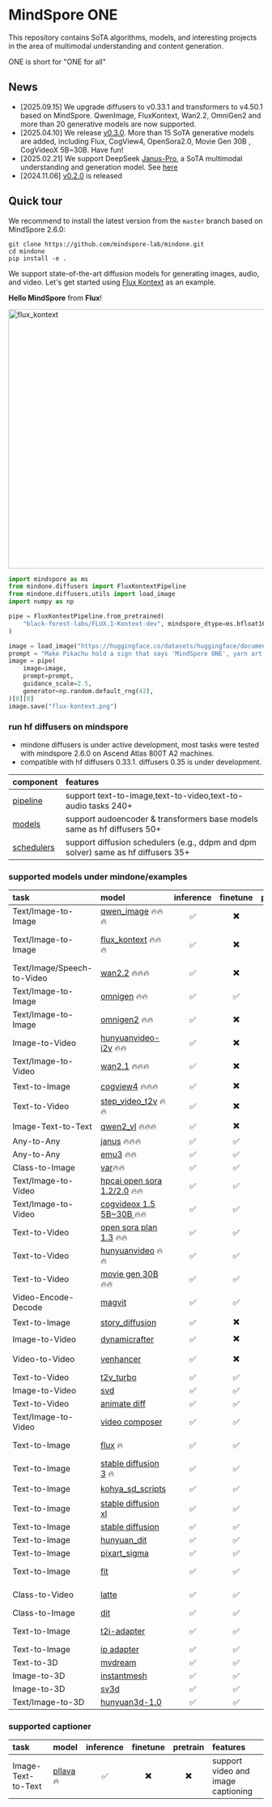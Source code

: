 # MindSpore ONE

This repository contains SoTA algorithms, models, and interesting projects in the area of multimodal understanding and content generation.

ONE is short for "ONE for all"

## News
- [2025.09.15] We upgrade diffusers to v0.33.1 and transformers to v4.50.1 based on MindSpore. QwenImage, FluxKontext, Wan2.2, OmniGen2 and more than 20 generative models are now supported.
- [2025.04.10] We release [v0.3.0](https://github.com/mindspore-lab/mindone/releases/tag/v0.3.0). More than 15 SoTA generative models are added, including Flux, CogView4, OpenSora2.0, Movie Gen 30B , CogVideoX 5B~30B. Have fun!
- [2025.02.21] We support DeepSeek [Janus-Pro](https://huggingface.co/deepseek-ai/Janus-Pro-7B), a SoTA multimodal understanding and generation model. See [here](examples/janus)
- [2024.11.06] [v0.2.0](https://github.com/mindspore-lab/mindone/releases/tag/v0.2.0) is released

## Quick tour

We recommend to install the latest version from the `master` branch based on MindSpore 2.6.0:

```
git clone https://github.com/mindspore-lab/mindone.git
cd mindone
pip install -e .
```

We support state-of-the-art diffusion models for generating images, audio, and video. Let's get started using [Flux Kontext](https://huggingface.co/black-forest-labs/FLUX.1-Kontext-dev) as an example.

**Hello MindSpore** from **Flux**!

<div>
<img src="https://github.com/user-attachments/assets/17722b48-b6c7-44a6-b736-44b4e6d7d9d4" alt="flux_kontext" width="512" height="512">
</div>

```py
import mindspore as ms
from mindone.diffusers import FluxKontextPipeline
from mindone.diffusers.utils import load_image
import numpy as np

pipe = FluxKontextPipeline.from_pretrained(
    "black-forest-labs/FLUX.1-Kontext-dev", mindspore_dtype=ms.bfloat16
)

image = load_image("https://huggingface.co/datasets/huggingface/documentation-images/resolve/main/diffusers/yarn-art-pikachu.png").convert("RGB")
prompt = "Make Pikachu hold a sign that says 'MindSpore ONE', yarn art style, detailed, vibrant colors"
image = pipe(
    image=image,
    prompt=prompt,
    guidance_scale=2.5,
    generator=np.random.default_rng(42),
)[0][0]
image.save("flux-kontext.png")
```

###  run hf diffusers on mindspore
 - mindone diffusers is under active development, most tasks were tested with mindspore 2.6.0 on Ascend Atlas 800T A2 machines.
 - compatible with hf diffusers 0.33.1. diffusers 0.35 is under development.

| component  |  features  
| :---   |  :--  
| [pipeline](https://github.com/mindspore-lab/mindone/tree/master/mindone/diffusers/pipelines) | support text-to-image,text-to-video,text-to-audio tasks 240+
| [models](https://github.com/mindspore-lab/mindone/tree/master/mindone/diffusers/models) | support audoencoder & transformers base models same as hf diffusers 50+
| [schedulers](https://github.com/mindspore-lab/mindone/tree/master/mindone/diffusers/schedulers) | support diffusion schedulers (e.g., ddpm and dpm solver) same as hf diffusers 35+

### supported models under mindone/examples

<!-- TODO: update the links after PR merged-->

| task | model  | inference | finetune | pretrain | institute  |
| :---   |  :---   |  :---:    |  :---:  |  :---:     |  :--  |
| Text/Image-to-Image | [qwen_image](https://github.com/mindspore-lab/mindone/pull/1288) 🔥🔥🔥 | ✅ | ✖️  | ✖️  | Alibaba |
| Text/Image-to-Image | [flux_kontext](https://github.com/mindspore-lab/mindone/blob/master/docs/diffusers/api/pipelines/flux.md) 🔥🔥🔥 | ✅ | ✖️  | ✖️  | Black Forest Labs |
| Text/Image/Speech-to-Video | [wan2.2](https://github.com/mindspore-lab/mindone/pull/1243) 🔥🔥🔥 | ✅ | ✖️  | ✖️  | Alibaba |
| Text/Image-to-Image | [omnigen](https://github.com/mindspore-lab/mindone/blob/master/examples/omnigen) 🔥🔥 |  ✅  |  ✅  | ✖️  | Vector Space Lab|
| Text/Image-to-Image | [omnigen2](https://github.com/mindspore-lab/mindone/blob/master/examples/omnigen2) 🔥🔥 |  ✅  |  ✖️  | ✖️  | Vector Space Lab |
| Image-to-Video | [hunyuanvideo-i2v](https://github.com/mindspore-lab/mindone/blob/master/examples/hunyuanvideo-i2v) 🔥🔥 |  ✅  | ✖️  | ✖️  | Tencent |
| Text/Image-to-Video | [wan2.1](https://github.com/mindspore-lab/mindone/blob/master/examples/wan2_1) 🔥🔥🔥 |  ✅  |  ✖️  |  ✖️   | Alibaba  |
| Text-to-Image | [cogview4](https://github.com/mindspore-lab/mindone/blob/master/examples/cogview) 🔥🔥🔥 | ✅ | ✖️  | ✖️  | Zhipuai |
| Text-to-Video | [step_video_t2v](https://github.com/mindspore-lab/mindone/blob/master/examples/step_video_t2v) 🔥🔥 | ✅   | ✖️  | ✖️   | StepFun  |
| Image-Text-to-Text | [qwen2_vl](https://github.com/mindspore-lab/mindone/blob/master/examples/qwen2_vl) 🔥🔥🔥|  ✅ |  ✖️ |  ✖️   | Alibaba |
| Any-to-Any | [janus](https://github.com/mindspore-lab/mindone/blob/master/examples/janus)  🔥🔥🔥 | ✅  | ✅  | ✅  | DeepSeek |
| Any-to-Any | [emu3](https://github.com/mindspore-lab/mindone/blob/master/examples/emu3)  🔥🔥 | ✅  | ✅  | ✅  |  BAAI |
| Class-to-Image | [var](https://github.com/mindspore-lab/mindone/blob/master/examples/var)🔥🔥 | ✅  | ✅  | ✅  | ByteDance  |
| Text/Image-to-Video | [hpcai open sora 1.2/2.0](https://github.com/mindspore-lab/mindone/blob/master/examples/opensora_hpcai)   🔥🔥   | ✅ | ✅ | ✅ | HPC-AI Tech  |
| Text/Image-to-Video | [cogvideox 1.5 5B~30B ](https://github.com/mindspore-lab/mindone/blob/master/examples/diffusers/cogvideox_factory) 🔥🔥 | ✅ |  ✅  | ✅  | Zhipu  |
| Text-to-Video | [open sora plan 1.3](https://github.com/mindspore-lab/mindone/blob/master/examples/opensora_pku) 🔥🔥 | ✅ | ✅ | ✅ | PKU |
| Text-to-Video | [hunyuanvideo](https://github.com/mindspore-lab/mindone/blob/master/examples/hunyuanvideo) 🔥🔥| ✅  | ✅  | ✅  | Tencent  |
| Text-to-Video | [movie gen 30B](https://github.com/mindspore-lab/mindone/blob/master/examples/moviegen) 🔥🔥  | ✅ | ✅ | ✅ | Meta |
| Video-Encode-Decode | [magvit](https://github.com/mindspore-lab/mindone/blob/master/examples/magvit) |  ✅  |  ✅  |  ✅  | Google  |
| Text-to-Image | [story_diffusion](https://github.com/mindspore-lab/mindone/blob/master/examples/story_diffusion) | ✅  | ✖️  | ✖️  | ByteDance |
| Image-to-Video | [dynamicrafter](https://github.com/mindspore-lab/mindone/blob/master/examples/dynamicrafter)     | ✅  | ✖️  | ✖️  | Tencent  |
| Video-to-Video | [venhancer](https://github.com/mindspore-lab/mindone/blob/master/examples/venhancer) |  ✅  | ✖️  | ✖️  | Shanghai AI Lab |
| Text-to-Video | [t2v_turbo](https://github.com/mindspore-lab/mindone/blob/master/examples/t2v_turbo) |   ✅ |   ✅ |   ✅ | Google |
| Image-to-Video | [svd](https://github.com/mindspore-lab/mindone/blob/master/examples/svd) | ✅  |  ✅ | ✅  | Stability AI |
| Text-to-Video | [animate diff](https://github.com/mindspore-lab/mindone/blob/master/examples/animatediff) | ✅  | ✅  | ✅  | CUHK |
| Text/Image-to-Video | [video composer](https://github.com/mindspore-lab/mindone/tree/master/examples/videocomposer)     | ✅  | ✅  | ✅  | Alibaba |
| Text-to-Image | [flux](https://github.com/mindspore-lab/mindone/blob/master/examples/diffusers/dreambooth/README_flux.md)  🔥 | ✅ | ✅ | ✖️  | Black Forest Lab |
| Text-to-Image | [stable diffusion 3](https://github.com/mindspore-lab/mindone/blob/master/examples/diffusers/dreambooth/README_sd3.md) 🔥| ✅ | ✅ | ✖️ | Stability AI |
| Text-to-Image | [kohya_sd_scripts](https://github.com/mindspore-lab/mindone/blob/master/examples/kohya_sd_scripts) | ✅ | ✅ | ✖️  | kohya |
| Text-to-Image | [stable diffusion xl](https://github.com/mindspore-lab/mindone/blob/master/examples/diffusers/text_to_image/README_sdxl.md)  | ✅ | ✅ | ✅ | Stability AI|
| Text-to-Image | [stable diffusion](https://github.com/mindspore-lab/mindone/blob/master/examples/stable_diffusion_v2) | ✅ | ✅ | ✅ | Stability AI |
| Text-to-Image | [hunyuan_dit](https://github.com/mindspore-lab/mindone/blob/master/examples/hunyuan_dit)     | ✅ | ✅ | ✅ | Tencent |
| Text-to-Image | [pixart_sigma](https://github.com/mindspore-lab/mindone/blob/master/examples/pixart_sigma)     | ✅ | ✅ | ✅ | Huawei |
| Text-to-Image | [fit](https://github.com/mindspore-lab/mindone/blob/master/examples/fit) | ✅ | ✅ | ✅ | Shanghai AI Lab  |
| Class-to-Video | [latte](https://github.com/mindspore-lab/mindone/blob/master/examples/latte)     |✅  | ✅ | ✅  | Shanghai AI Lab |
| Class-to-Image | [dit](https://github.com/mindspore-lab/mindone/blob/master/examples/dit)     | ✅  | ✅  | ✅  | Meta |
| Text-to-Image | [t2i-adapter](https://github.com/mindspore-lab/mindone/blob/master/examples/t2i_adapter)     | ✅  | ✅  | ✅  | Shanghai AI Lab |
| Text-to-Image | [ip adapter](https://github.com/mindspore-lab/mindone/blob/master/examples/ip_adapter)     | ✅  | ✅  | ✅  | Tencent  |
| Text-to-3D | [mvdream](https://github.com/mindspore-lab/mindone/blob/master/examples/mvdream) |   ✅ |   ✅ |   ✅ | ByteDance  |
| Image-to-3D | [instantmesh](https://github.com/mindspore-lab/mindone/blob/master/examples/instantmesh) | ✅  | ✅  | ✅  | Tencent  |
| Image-to-3D | [sv3d](https://github.com/mindspore-lab/mindone/blob/master/examples/sv3d) |   ✅ |   ✅ |   ✅ | Stability AI  |
| Text/Image-to-3D | [hunyuan3d-1.0](https://github.com/mindspore-lab/mindone/blob/master/examples/hunyuan3d_1)     | ✅ | ✅ | ✅ | Tencent |

### supported captioner
| task | model  | inference | finetune | pretrain | features  |
| :---   |  :---   |  :---:    |  :---:  |  :---:     |  :--  |
| Image-Text-to-Text | [pllava](https://github.com/mindspore-lab/mindone/tree/master/tools/captioners/PLLaVA) 🔥|  ✅ |  ✖️ |  ✖️   | support video and image captioning |
